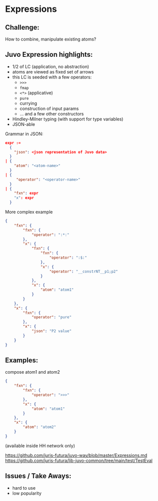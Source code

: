 
# Expressions

## Challenge:

How to combine, manipulate existing atoms?


## Juvo Expression highlights:

* 1/2 of LC (application, no abstraction)
* atoms are viewed as fixed set of arrows
* this LC is seeded with a few operators:
  * `>>>`
  * `fmap`
  * `<*>` (applicative)
  * `pure`
  * currying
  * construction of input params
  * ... and a few other constructors
* Hindley-Milner typing (with support for type variables)
* JSON-able

Grammar in JSON:

```json
expr :=
  {
    "json": <json representation of Juvo data>
  }
| {
    "atom": "<atom-name>"
  }
| {
     "operator": "<operator-name>"
  }
| {
    "fxn": expr
    "x": expr
  }
```

More complex example

```json
{
    "fxn": {
        "fxn": {
            "operator": ":*:"
        },
        "x": {
            "fxn": {
                "fxn": {
                    "operator": ":$:"
                },
                "x": {
                    "operator": "__constrNT__p1;p2"
                }
            },
            "x": {
                "atom": "atom1"
            }
        }
    },
    "x": {
        "fxn": {
            "operator": "pure"
        },
        "x": {
            "json": "P2 value"
        }
    }
}
```

## Examples:

compose atom1 and atom2
```json
{
    "fxn": {
        "fxn": {
            "operator": ">>>"
        },
        "x": {
            "atom": "atom1"
        }
    },
    "x": {
        "atom": "atom2"
    }
}
```


(available inside HH network only)

https://github.com/juris-futura/juvo-way/blob/master/Expressions.md
https://github.com/juris-futura/lib-juvo-common/tree/main/test/TestEval


## Issues / Take Aways:

* hard to use
* low popularity
